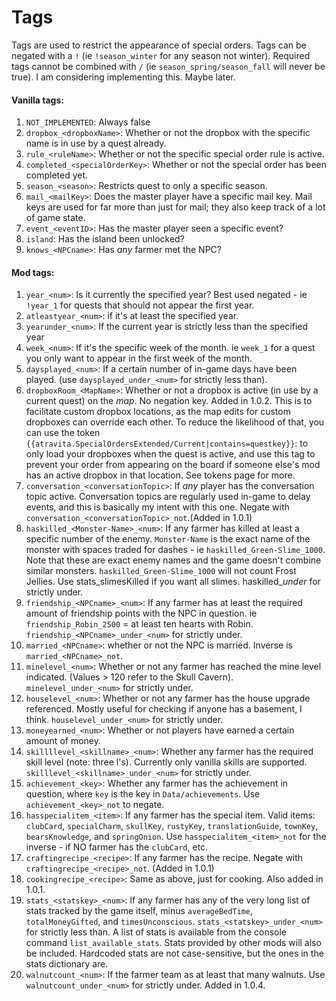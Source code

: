 ﻿Tags
============

Tags are used to restrict the appearance of special orders. Tags can be negated with a `!` (ie `!season_winter` for any season not winter). Required tags cannot be combined with `/` (ie `season_spring/season_fall` will never be true). I am considering implementing this. Maybe later.

#### Vanilla tags:

1. `NOT_IMPLEMENTED`: Always false
2. `dropbox_<dropboxName>`: Whether or not the dropbox with the specific name is in use by a quest already.
3. `rule_<ruleName>`: Whether or not the specific special order rule is active.
4. `completed_<specialOrderKey>`: Whether or not the special order has been completed yet.
5. `season_<season>`: Restricts quest to only a specific season.
6. `mail_<mailKey>`: Does the master player have a specific mail key. Mail keys are used for far more than just for mail; they also keep track of a lot of game state.
7. `event_<eventID>`: Has the master player seen a specific event?
8. `island`: Has the island been unlocked?
9. `knows_<NPCname>`: Has *any* farmer met the NPC?


#### Mod tags:

1. `year_<num>`: Is it currently the specified year? Best used negated - ie `!year_1` for quests that should not appear the first year.
2. `atleastyear_<num>`: if it's at least the specified year.
3. `yearunder_<num>`: If the current year is strictly less than the specified year
4. `week_<num>`: If it's the specific week of the month. ie `week_1` for a quest you only want to appear in the first week of the month.
5. `daysplayed_<num>`: If a certain number of in-game days have been played. (use `daysplayed_under_<num>` for strictly less than).
6. `dropboxRoom_<MapName>`: Whether or not a dropbox is active (in use by a current quest) on the *map*. No negation key. Added in 1.0.2. This is to facilitate custom dropbox locations, as the map edits for custom dropboxes can override each other. To reduce the likelihood of that, you can use the token `{{atravita.SpecialOrdersExtended/Current|contains=questkey}}`: to only load your dropboxes when the quest is active, and use this tag to prevent your order from appearing on the board if someone else's mod has an active dropbox in that location. See tokens page for more.
7. `conversation_<conversationTopic>`: If *any* player has the conversation topic active. Conversation topics are regularly used in-game to delay events, and this is basically my intent with this one. Negate with `conversation_<conversationTopic>_not`.(Added in 1.0.1)
8. `haskilled_<Monster-Name>_<num>`: If any farmer has killed at least a specific number of the enemy. `Monster-Name` is the exact name of the monster with spaces traded for dashes - ie `haskilled_Green-Slime_1000`. Note that these are exact enemy names and the game doesn't combine similar monsters. `haskilled_Green-Slime_1000` will not count Frost Jellies. Use stats_slimesKilled if you want all slimes. haskilled_<Monster-Name>_under_<num> for strictly under.
9. `friendship_<NPCname>_<num>`: If any farmer has at least the required amount of friendship points with the NPC in question. ie `friendship_Robin_2500` = at least ten hearts with Robin. `friendship_<NPCname>_under_<num>` for strictly under.
10. `married_<NPCname>`: whether or not the NPC is married. Inverse is `married_<NPCname>_not`.
10. `minelevel_<num>`: Whether or not any farmer has reached the mine level indicated. (Values > 120 refer to the Skull Cavern). `minelevel_under_<num>` for strictly under.
11. `houselevel_<num>`: Whether or not any farmer has the house upgrade referenced. Mostly useful for checking if anyone has a basement, I think. `houselevel_under_<num>` for strictly under.
12. `moneyearned_<num>`: Whether or not players have earned a certain amount of money.
13. `skillllevel_<skillname>_<num>`: Whether any farmer has the required skill level (note: three l's). Currently only vanilla skills are supported. `skilllevel_<skillname>_under_<num>` for strictly under.
14. `achievement_<key>`: Whether any farmer has the achievement in question, where `key` is the key in `Data/achievements`. Use `achievement_<key>_not` to negate.
14. `hasspecialitem_<item>`: If any farmer has the special item. Valid items: `clubCard`, `specialCharm`, `skullKey`, `rustyKey`, `translationGuide`, `townKey`, `bearsKnowledge`, and `springOnion`. Use `hasspecialitem_<item>_not` for the inverse - if NO farmer has the `clubCard`, etc.
15. `craftingrecipe_<recipe>`: If any farmer has the recipe. Negate with `craftingrecipe_<recipe>_not`. (Added in 1.0.1)
16. `cookingrecipe_<recipe>`: Same as above, just for cooking. Also added in 1.0.1.
17. `stats_<statskey>_<num>`: If any farmer has any of the very long list of stats tracked by the game itself, minus `averageBedTime`, `totalMoneyGifted`, and `timesUnconscious`. `stats_<statskey>_under_<num>` for strictly less than. A list of stats is available from the console command `list_available_stats`. Stats provided by other mods will also be included. Hardcoded stats are not case-sensitive, but the ones in the stats dictionary are.
18. `walnutcount_<num>`: If the farmer team as at least that many walnuts. Use `walnutcount_under_<num>` for strictly under. Added in 1.0.4.